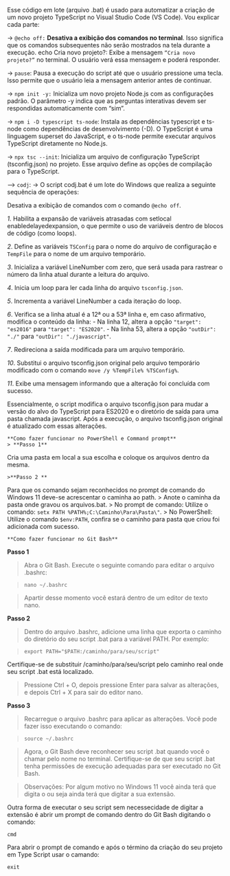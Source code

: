   Esse código em lote (arquivo .bat) é usado para automatizar a criação de um novo projeto TypeScript no Visual Studio Code (VS Code).
Vou explicar cada parte:

  -> ```@echo off:```
**Desativa a exibição dos comandos no terminal**. Isso significa que os comandos subsequentes não serão mostrados na tela durante a execução.
echo Cria novo projeto?:
Exibe a mensagem ```“Cria novo projeto?”``` no terminal.
O usuário verá essa mensagem e poderá responder.

  -> ```pause```:
Pausa a execução do script até que o usuário pressione uma tecla.
Isso permite que o usuário leia a mensagem anterior antes de continuar.

  -> ```npm init -y:```
Inicializa um novo projeto Node.js com as configurações padrão.
O parâmetro -y indica que as perguntas interativas devem ser respondidas automaticamente com “sim”.

  -> ```npm i -D typescript ts-node```:
Instala as dependências typescript e ts-node como dependências de desenvolvimento (-D).
O TypeScript é uma linguagem superset do JavaScript, e o ts-node permite executar arquivos TypeScript diretamente no Node.js.

  -> ```npx tsc --init```:
Inicializa um arquivo de configuração TypeScript (tsconfig.json) no projeto.
Esse arquivo define as opções de compilação para o TypeScript.

  --> ```codj```:
  -> O script codj.bat é um lote do Windows que realiza a seguinte sequência de operações:

  Desativa a exibição de comandos com o comando ```@echo off```.

  *1.* Habilita a expansão de variáveis atrasadas com setlocal enabledelayedexpansion, o que permite o uso de variáveis dentro de blocos de código (como loops).
  
  *2*. Define as variáveis ```TSConfig``` para o nome do arquivo de configuração e ```TempFile``` para o nome de um arquivo temporário.

  *3*. Inicializa a variável LineNumber com zero, que será usada para rastrear o número da linha atual durante a leitura do arquivo.

  *4*. Inicia um loop para ler cada linha do arquivo ```tsconfig.json```.

  *5*. Incrementa a variável LineNumber a cada iteração do loop.

  *6*. Verifica se a linha atual é a 12ª ou a 53ª linha e, em caso afirmativo, modifica o conteúdo da linha:
    - Na linha 12, altera a opção ```"target": "es2016"``` para ```"target": "ES2020"```.
    - Na linha 53, altera a opção ```"outDir": "./"``` para ```"outDir": "./javascript"```.

  *7*. Redireciona a saída modificada para um arquivo temporário.

  *10*. Substitui o arquivo tsconfig.json original pelo arquivo temporário modificado com o comando ```move /y %TempFile% %TSConfig%```.

  *11*. Exibe uma mensagem informando que a alteração foi concluída com sucesso.

Essencialmente, o script modifica o arquivo tsconfig.json para mudar a versão do alvo do TypeScript para ES2020 e o diretório
de saída para uma pasta chamada javascript. Após a execução, o arquivo tsconfig.json original é atualizado com essas alterações.



    **Como fazer funcionar no PowerShell e Command prompt**
    > **Passo 1**
  Cria uma pasta em local a sua escolha e coloque os arquivos dentro da mesma.

    >**Passo 2 **
  Para que os comando sejam reconhecidos no prompt de comando do Windows 11 deve-se acrescentar
  o caminha ao path. 
    > Anote o caminha da pasta onde gravou os arquivos.bat.
    > No prompt de comando: Utilize o comando: ```setx PATH %PATH%;C:\Caminho\Para\Pasta\"```.
    > No PowerShell: Utilize o comando ```$env:PATH```, confira se o caminho para pasta que
      criou foi adicionada com sucesso.
      
    **Como fazer funcionar no Git Bash**

  **Passo 1**
  > Abra o Git Bash.
    Execute o seguinte comando para editar o arquivo .bashrc:

> ```nano ~/.bashrc```

  > Apartir desse momento você estará dentro de um editor de texto nano.   

  **Passo 2**
  > Dentro do arquivo .bashrc, adicione uma linha que exporta o caminho do diretório do seu script .bat para a variável PATH. Por exemplo:

> ```export PATH="$PATH:/caminho/para/seu/script"```

Certifique-se de substituir /caminho/para/seu/script pelo caminho real onde seu script .bat está localizado.
  > Pressione Ctrl + O, depois pressione Enter para salvar as alterações, e depois Ctrl + X        para sair do editor nano.

  **Passo 3**
  > Recarregue o arquivo .bashrc para aplicar as alterações. Você pode fazer isso executando o comando:

>```source ~/.bashrc```

  > Agora, o Git Bash deve reconhecer seu script .bat quando você o chamar pelo nome no terminal. Certifique-se de que seu script .bat tenha permissões de execução adequadas para ser executado no Git Bash.

> Observações:
  Por algum motivo no Windows 11 você ainda terá que digita o <nome do seu script.bat> ou seja   ainda terá que digitar a sua extensão.

  Outra forma de executar o seu script sem necessecidade de digitar a extensão é abrir um prompt de comando dentro do Git Bash digitando o comando:
  
  ```cmd``` 

  Para abrir o prompt de comando e após o término da criação do seu projeto em Type Script 
  usar o camando:

  ```exit```

